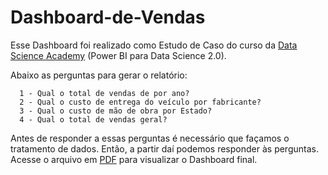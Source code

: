 # Dashboard-de-Vendas

Esse Dashboard foi realizado como Estudo de Caso do curso da [Data Science Academy](https://www.datascienceacademy.com.br) (Power BI para Data Science 2.0).

Abaixo as perguntas para gerar o relatório:

      1 - Qual o total de vendas de por ano?
      2 - Qual o custo de entrega do veículo por fabricante?
      3 - Qual o custo de mão de obra por Estado?
      4 - Qual o total de vendas geral?
      
Antes de responder a essas perguntas é necessário que façamos o tratamento de dados. Então, a partir daí podemos responder às perguntas. Acesse o arquivo em [PDF](https://github.com/maisonhenrique/dashboard-powerbi/blob/4db969b9b5ae4959ebcbcd48f83e423dcda6f0ed/Estudo_de_Caso_1/EstudoCaso1.pdf) para visualizar o Dashboard final. 
